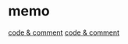 # memo
[code & comment](https://github.com/kimfield98/front_2nd/commit/1ba1d585c6306de51a455253505625c17efab366)
[code & comment](https://github.com/kimfield98/front_2nd/commit/e882e225914f68efed9ccf17ce6771cb73c211e8)